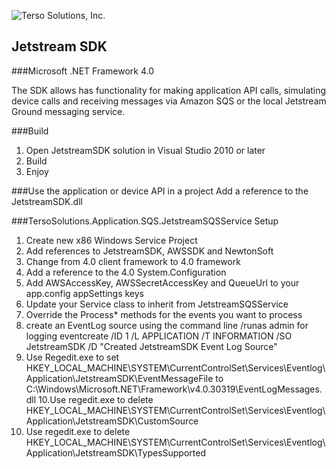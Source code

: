 <p align="left">
<img src="http://www.tersosolutions.com/wp-content/uploads/2011/11/TERSOvect_GreenBlobWhiteText.png" alt="Terso Solutions, Inc.">
</p>

## Jetstream SDK 
###Microsoft .NET Framework 4.0

The SDK allows has functionality for making application API calls, simulating device calls and receiving messages via Amazon SQS or the local Jetstream Ground messaging service.

###Build
1. Open JetstreamSDK solution in Visual Studio 2010 or later
2. Build
3. Enjoy

###Use the application or device API in a project
Add a reference to the JetstreamSDK.dll

###TersoSolutions.Application.SQS.JetstreamSQSService Setup
1. Create new x86 Windows Service Project
2. Add references to JetstreamSDK, AWSSDK and NewtonSoft
3. Change from 4.0 client framework to 4.0 framework
4. Add a reference to the 4.0 System.Configuration
5. Add AWSAccessKey, AWSSecretAccessKey and QueueUrl to your app.config appSettings keys
6. Update your Service class to inherit from JetstreamSQSService
7. Override the Process* methods for the events you want to process
8. create an EventLog source using the command line /runas admin for logging
	eventcreate /ID 1 /L APPLICATION /T INFORMATION  /SO JetstreamSDK /D "Created JetstreamSDK Event Log Source"
9. Use Regedit.exe to set HKEY_LOCAL_MACHINE\SYSTEM\CurrentControlSet\Services\Eventlog\Application\JetstreamSDK\EventMessageFile to C:\Windows\Microsoft.NET\Framework\v4.0.30319\EventLogMessages.dll
10.Use regedit.exe to delete HKEY_LOCAL_MACHINE\SYSTEM\CurrentControlSet\Services\Eventlog\Application\JetstreamSDK\CustomSource
11. Use regedit.exe to delete HKEY_LOCAL_MACHINE\SYSTEM\CurrentControlSet\Services\Eventlog\Application\JetstreamSDK\TypesSupported

